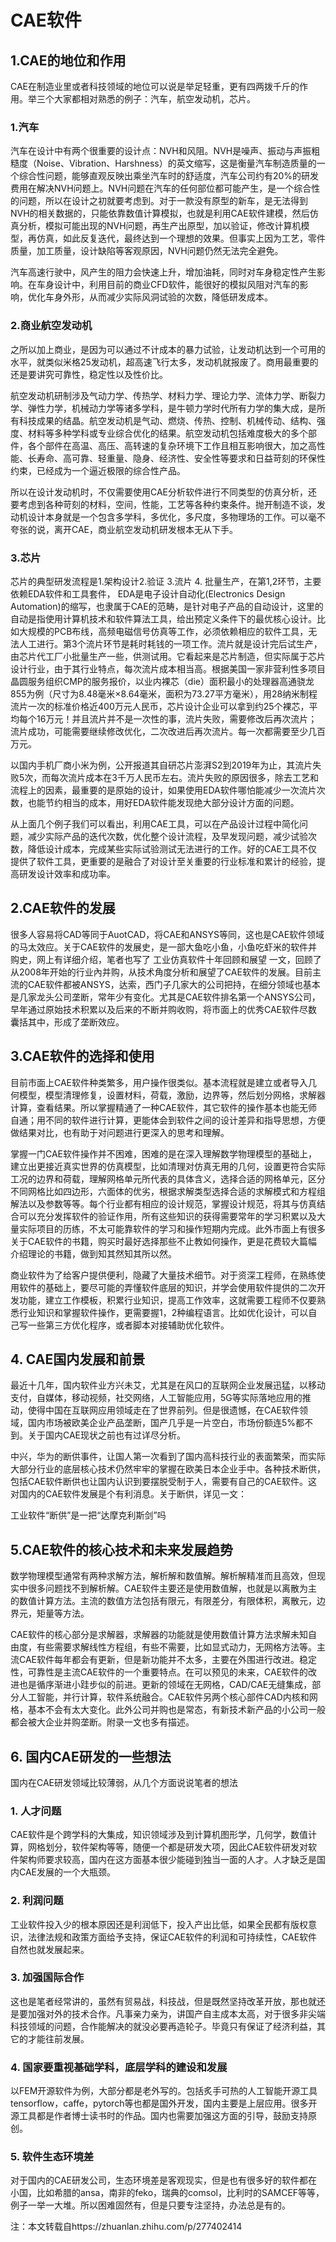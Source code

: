 <!--
title: CAE软件
subtitle: 工业软件
author: 网络
keyword: 工业软件
published: 2024-04-22
topicImg: assets/1/CAE.jpg
-->

# CAE软件

## 1.CAE的地位和作用

CAE在制造业里或者科技领域的地位可以说是举足轻重，更有四两拨千斤的作用。举三个大家都相对熟悉的例子：汽车，航空发动机，芯片。



### 1.汽车

汽车在设计中有两个很重要的设计点：NVH和风阻。NVH是噪声、振动与声振粗糙度（Noise、Vibration、Harshness）的英文缩写，这是衡量汽车制造质量的一个综合性问题，能够直观反映出乘坐汽车时的舒适度，汽车公司约有20%的研发费用在解决NVH问题上。NVH问题在汽车的任何部位都可能产生，是一个综合性的问题，所以在设计之初就要考虑到。对于一款没有原型的新车，是无法得到NVH的相关数据的，只能依靠数值计算模拟，也就是利用CAE软件建模，然后仿真分析，模拟可能出现的NVH问题，再生产出原型，加以验证，修改计算机模型，再仿真，如此反复迭代，最终达到一个理想的效果。但事实上因为工艺，零件质量，加工质量，设计缺陷等客观原因，NVH问题仍然无法完全避免。

汽车高速行驶中，风产生的阻力会快速上升，增加油耗，同时对车身稳定性产生影响。在车身设计中，利用目前的商业CFD软件，能很好的模拟风阻对汽车的影响，优化车身外形，从而减少实际风洞试验的次数，降低研发成本。



### 2.商业航空发动机

之所以加上商业，是因为可以通过不计成本的暴力试验，让发动机达到一个可用的水平，就类似米格25发动机，超高速飞行太多，发动机就报废了。商用最重要的还是要讲究可靠性，稳定性以及性价比。

航空发动机研制涉及气动力学、传热学、材料力学、理论力学、流体力学、断裂力学、弹性力学，机械动力学等诸多学科，是牛顿力学时代所有力学的集大成，是所有科技成果的结晶。航空发动机是气动、燃烧、传热、控制、机械传动、结构、强度、材料等多种学科或专业综合优化的结果。航空发动机包括难度极大的多个部件，各个部件在高温、高压、高转速的复杂环境下工作且相互影响很大，加之高性能、长寿命、高可靠、轻重量、隐身、经济性、安全性等要求和日益苛刻的环保性约束，已经成为一个逼近极限的综合性产品。

所以在设计发动机时，不仅需要使用CAE分析软件进行不同类型的仿真分析，还要考虑到各种苛刻的材料，空间，性能，工艺等各种约束条件。抛开制造不谈，发动机设计本身就是一个包含多学科，多优化，多尺度，多物理场的工作。可以毫不夸张的说，离开CAE，商业航空发动机研发根本无从下手。



### 3.芯片

芯片的典型研发流程是1.架构设计2.验证 3.流片 4. 批量生产，在第1,2环节，主要依赖EDA软件和工具套件， EDA是电子设计自动化(Electronics Design Automation)的缩写，也隶属于CAE的范畴，是针对电子产品的自动设计，这里的自动是指使用计算机技术和软件算法工具，给出预定义条件下的最优核心设计。比如大规模的PCB布线，高频电磁信号仿真等工作，必须依赖相应的软件工具，无法人工进行。第3个流片环节是耗时耗钱的一项工作。流片就是设计完后试生产，由芯片代工厂小批量生产一些，供测试用。它看起来是芯片制造，但实际属于芯片设计行业，由于其行业特点，每次流片成本相当高。根据美国一家非营利性多项目晶圆服务组织CMP的服务报价，以业内裸芯（die）面积最小的处理器高通骁龙855为例（尺寸为8.48毫米×8.64毫米，面积为73.27平方毫米），用28纳米制程流片一次的标准价格近400万元人民币，芯片设计企业可以拿到约25个裸芯，平均每个16万元！并且流片并不是一次性的事，流片失败，需要修改后再次流片；流片成功，可能需要继续修改优化，二次改进后再次流片。每一次都需要至少几百万元。

以国内手机厂商小米为例，公开报道其自研芯片澎湃S2到2019年为止，其流片失败5次，而每次流片成本在3千万人民币左右。流片失败的原因很多，除去工艺和流程上的因素，最重要的是原始的设计，如果使用EDA软件哪怕能减少一次流片次数，也能节约相当的成本，用好EDA软件能发现绝大部分设计方面的问题。

从上面几个例子我们可以看出，利用CAE工具，可以在产品设计过程中简化问题，减少实际产品的迭代次数，优化整个设计流程，及早发现问题，减少试验次数，降低设计成本，完成某些实际试验测试无法进行的工作。好的CAE工具不仅提供了软件工具，更重要的是融合了对设计至关重要的行业标准和累计的经验，提高研发设计效率和成功率。



## 2.CAE软件的发展

很多人容易将CAD等同于AuotCAD，将CAE和ANSYS等同，这也是CAE软件领域的马太效应。关于CAE软件的发展史，是一部大鱼吃小鱼，小鱼吃虾米的软件并购史，网上有详细介绍，笔者也写了 工业仿真软件十年回顾和展望 一文，回顾了从2008年开始的行业內并购，从技术角度分析和展望了CAE软件的发展。目前主流的CAE软件都被ANSYS，达索，西门子几家大的公司把持，在细分领域也基本是几家龙头公司垄断，常年少有变化。尤其是CAE软件排名第一个ANSYS公司，早年通过原始技术积累以及后来的不断并购收购，将市面上的优秀CAE软件尽数囊括其中，形成了垄断效应。



## 3.CAE软件的选择和使用

目前市面上CAE软件种类繁多，用户操作很类似。基本流程就是建立或者导入几何模型，模型清理修复，设置材料，荷载，激励，边界等，然后划分网格，求解器计算，查看结果。所以掌握精通了一种CAE软件，其它软件的操作基本也能无师自通；用不同的软件进行计算，更能体会到软件之间的设计差异和指导思想，方便做结果对比，也有助于对问题进行更深入的思考和理解。



掌握一门CAE软件操作并不困难，困难的是在深入理解数学物理模型的基础上，建立出更接近真实世界的仿真模型，比如清理对仿真无用的几何，设置更符合实际工况的边界和荷载，理解网格单元所代表的具体含义，选择合适的网格单元，区分不同网格比如四边形，六面体的优劣，根据求解类型选择合适的求解模式和方程组解法以及参数等等。每个行业都有相应的设计规范，掌握设计规范，将其与仿真结合可以充分发挥软件的验证作用，所有这些知识的获得需要常年的学习积累以及大量实际项目的历练，不太可能靠软件的学习和操作短期内完成。此外市面上有很多关于CAE软件的书籍，购买时最好选择那些不止教如何操作，更是花费较大篇幅介绍理论的书籍，做到知其然知其所以然。



商业软件为了给客户提供便利，隐藏了大量技术细节。对于资深工程师，在熟练使用软件的基础上，要尽可能的弄懂软件底层的知识，并学会使用软件提供的二次开发功能，建立工作模板，积累行业知识，提高工作效率，这就需要工程师不仅要熟悉行业知识和掌握软件操作，更需要握1，2种编程语言。比如优化设计，可以自己写一些第三方优化程序，或者脚本对接辅助优化软件。



## 4. CAE国内发展和前景

最近十几年，国内软件业方兴未艾，尤其是在风口的互联网企业发展迅猛，以移动支付，自媒体，移动视频，社交网络，人工智能应用，5G等实际落地应用的推动，使得中国在互联网应用领域走在了世界前列。但是很遗憾，在CAE软件领域，国内市场被欧美企业产品垄断，国产几乎是一片空白，市场份额连5%都不到。关于国内CAE现状之前也有过详尽分析。

中兴，华为的断供事件，让国人第一次看到了国内高科技行业的表面繁荣，而实际大部分行业的底层核心技术仍然牢牢的掌握在欧美日本企业手中。各种技术断供，包括CAE软件断供也让国内认识到要摆脱受制于人，需要有自己的CAE软件。这对国内的CAE软件发展是个有利消息。关于断供，详见一文：

工业软件“断供”是一把“达摩克利斯剑”吗


## 5.CAE软件的核心技术和未来发展趋势

数学物理模型通常有两种求解方法，解析解和数值解。解析解精准而且高效，但现实中很多问题找不到解析解。CAE软件主要还是使用数值解，也就是以离散为主的数值计算方法。主流的数值方法包括有限元，有限差分，有限体积，离散元，边界元，矩量等方法。

CAE软件的核心部分是求解器，求解器的功能就是使用数值计算方法求解未知自由度，有些需要求解线性方程组，有些不需要，比如显式动力，无网格方法等。主流CAE软件每年都会有更新，但是新功能并不太多，主要在外围进行改进。稳定性，可靠性是主流CAE软件的一个重要特点。在可以预见的未来，CAE软件的改进也是循序渐进小跬步似的前进。更新的领域在无网格，CAD/CAE无缝集成，部分人工智能，并行计算，软件系统融合。CAE软件另两个核心部件CAD内核和网格，基本不会有太大变化。此外公司并购也是常态，有新技术新产品的小公司一般都会被大企业并购垄断。附录一文也多有描述。



## 6. 国内CAE研发的一些想法

国内在CAE研发领域比较薄弱，从几个方面说说笔者的想法

### 1. 人才问题

CAE软件是个跨学科的大集成，知识领域涉及到计算机图形学，几何学，数值计算，网格划分，软件架构等等，随便一个都是研发大项，因此CAE软件研发对软件架构师要求较高，国内在这方面基本很少能碰到独当一面的人才。人才缺乏是国内CAE发展的一个大瓶颈。

### 2. 利润问题

工业软件投入少的根本原因还是利润低下，投入产出比低，如果全民都有版权意识，法律法规和政策方面给予支持，保证CAE软件的利润和可持续性，CAE软件自然也就发展起来。

### 3. 加强国际合作

这也是笔者经常讲的，虽然有贸易战，科技战，但是既然坚持改革开放，那也就还是要加强对外的技术合作。凡事亲力亲为，讲国产自主成本太高，对于很多非尖端科技领域的问题，合作能解决的就没必要再造轮子。毕竟只有保证了经济利益，其它的才能往前发展。

### 4. 国家要重视基础学科，底层学科的建设和发展

以FEM开源软件为例，大部分都是老外写的。包括炙手可热的人工智能开源工具tensorflow，caffe，pytorch等也都是国外开发，国内主要是上层应用。很多开源工具都是作者博士读书时的作品。国内也需要加强这方面的引导，鼓励支持原创。

### 5. 软件生态环境差

对于国内的CAE研发公司，生态环境差是客观现实，但是也有很多好的软件都在小国，比如希腊的ansa，南非的feko，瑞典的comsol，比利时的SAMCEF等等，例子一举一大堆。所以困难固然有，但是只要专注坚持，办法总是有的。


注：本文转载自https://zhuanlan.zhihu.com/p/277402414